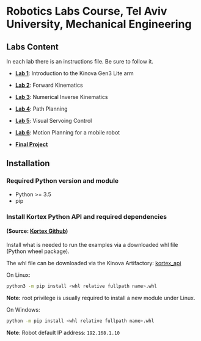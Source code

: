 <h1>Robotics Labs Course, Tel Aviv University, Mechanical Engineering</h1>

## Labs Content
In each lab there is an instructions file. Be sure to follow it.
* **[Lab 1](/Labs/Lab1)**: Introduction to the Kinova Gen3 Lite arm
* **[Lab 2](/Labs/Lab2)**: Forward Kinematics
* **[Lab 3](/Labs/Lab3)**: Numerical Inverse Kinematics
* **[Lab 4](/Labs/Lab4)**: Path Planning
* **[Lab 5](/Labs/Lab5)**: Visual Servoing Control
* **[Lab 6](/Labs/Lab6)**: Motion Planning for a mobile robot

* **[Final Project](/Labs/final_project)**

<a id="markdown-setup-example-python-environment" name="setup-example-python-environment"></a>
## Installation
<a id="markdown-requested-basic-python--python-modules" name="requested-basic-python--python-modules"></a>
### Required Python version and module

- Python >= 3.5
- pip

<a id="markdown-install-python-module-kortex-api--the-needed-dependencies" name="install-python-module-kortex-api--the-needed-dependencies"></a>
### Install Kortex Python API and required dependencies  
#### (Source: [Kortex Github](https://github.com/Kinovarobotics/kortex))
Install what is needed to run the examples via a downloaded whl file (Python wheel package).

The whl file can be downloaded via the Kinova Artifactory: [kortex_api](https://artifactory.kinovaapps.com/artifactory/generic-public/kortex/API/2.2.0/kortex_api-2.2.0.post31-py3-none-any.whl)  

On Linux:

```sh
python3 -m pip install <whl relative fullpath name>.whl
```
**Note:** root privilege is usually required to install a new module under Linux.

On Windows:

```sh
python -m pip install <whl relative fullpath name>.whl
```

<a id="markdown-how-to-use-examples-with-your-robot" name="how-to-use-examples-with-your-robot"></a>

**Note**: Robot default IP address: ``192.168.1.10``

